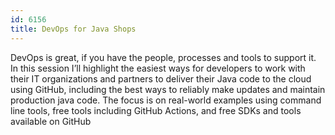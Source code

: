 ```yaml
---
id: 6156
title: DevOps for Java Shops
---
```

DevOps is great, if you have the people, processes and tools to support it. In this session I’ll highlight the easiest ways for developers to work with their IT organizations and partners to deliver their Java code to the cloud using GitHub, including the best ways to reliably make updates and maintain production java code. The focus is on real-world examples using command line tools, free tools including GitHub Actions, and free SDKs and tools available on GitHub